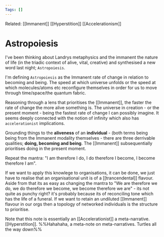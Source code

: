 ```yaml
---
Tags: []
---
```

Related: [[Immanent]] [[Hyperstition]] [[Accelerationism]]
# Astropoiesis

 I've been thinking about Landrys metaphysics and the immanent the nature of life (in the triadic context of alive, vital, creative) and synthesised a new word last night; `Astropoiesis`. 
 
 I'm defining `Astropoiesis` as the Immanent rate of change in relation to becoming and being. The speed at which universe unfolds or the speed at which molecules/atoms etc reconfigure themselves in order for us to move through time/space/the quantum fabric. 
 
 Reasoning through a lens that prioritises the [[Immanent]], the faster the rate of change the more alive something is. The universe in creation - or the present moment - being the fastest rate of change I can possibly imagine. It seems deeply connected with the notion of infinity which also has `accelerationist` implications. 
 
 Grounding things to the **aliveness** of an **individual** - (both terms being being from the Immanent modality themselves - there are three derrivable qualities; **doing, becoming and being**. The [[Immanent]] subsequentially prioritises doing in the present moment.
 
 Repeat the mantra: "I am therefore I do, I do therefore I become, I become therefore I am".

If we want to apply this knowlege to organisations, it can be done, we just have to realise that an organisational unit is of a [[trancendental]] flavour. Aside from that its as easy as changing the mantra to "We are therefore we do, we do therefore we become, we become therefore we are" - its not quite as punchy right? it's probably because its of reconciling tone which has the life of a funeral. If we want to retain an undiluted [[Immanent]] flavour in our orgs then a topology of networked individuals is the structure to prioritise.
 
Note that this note is essentially an [[Accelerationist]] a meta-narrative. [[Hyperstition]].
%%Hahahaha, a meta-note on meta-narratives. Turtles all the way down%%




